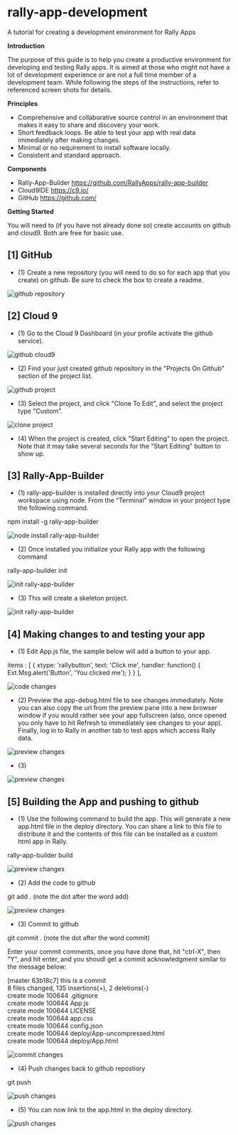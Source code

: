 rally-app-development
=====================

A tutorial for creating a development environment for Rally Apps

**Introduction**

The purpose of this guide is to help you create a productive environment for developing and testing Rally apps. It is aimed at those who might not have a lot of development experience or are not a full time member of a development team.  While following the steps of the instructions, refer to referenced screen shots for details.

**Principles**

- Comprehensive and collaborative source control in an environment that makes it easy to share and discovery your work.
- Short feedback loops. Be able to test your app with real data immediately after making changes.
- Minimal or no requirement to install software locally.
- Consistent and standard approach.

**Components**

- Rally-App-Builder https://github.com/RallyApps/rally-app-builder
- Cloud9IDE https://c9.io/
- GitHub https://github.com/

**Getting Started**

You will need to (if you have not already done so) create accounts on github and cloud9. Both are free for basic use. 

**[1] GitHub**
--------------

- (1) Create a new repository (you will need to do so for each app that you create) on github. Be sure to check the box to create a readme.

![github repository](https://raw.github.com/wrackzone/rally-app-development/master/img/my-first-app-1.png)


**[2] Cloud 9**
---------------

- (1) Go to the Cloud 9 Dashboard (in your profile activate the github service).

![github cloud9](https://raw.github.com/wrackzone/rally-app-development/master/img/Screenshot_7_6_13_1_56_PM.png)

- (2) Find your just created github repository in the "Projects On Github" section of the project list. 

![github project](https://raw.github.com/wrackzone/rally-app-development/master/img/Screenshot_7_6_13_1_59_PM.png)

- (3) Select the project, and click "Clone To Edit", and select the project type "Custom".

![clone project](https://raw.github.com/wrackzone/rally-app-development/master/img/Screenshot_7_6_13_1_59_PM-1.png)

- (4) When the project is created, click "Start Editing" to open the project.  Note that it may take several seconds for the "Start Editing" button to show up.

**[3] Rally-App-Builder**
-------------------------

- (1) rally-app-builder is installed directly into your Cloud9 project workspace using node. From the "Terminal" window in your project type the following command.

 npm install -g rally-app-builder 

![node install rally-app-builder](https://raw.github.com/wrackzone/rally-app-development/master/img/my-first-app-7.png)

- (2) Once installed you initialize your Rally app with the following command

rally-app-builder init <enter your repository name here>

![init rally-app-builder](https://raw.github.com/wrackzone/rally-app-development/master/img/my-first-app-9.png)

- (3) This will create a skeleton project.

![init rally-app-builder](https://raw.github.com/wrackzone/rally-app-development/master/img/my-first-app-10.png)


**[4] Making changes to and testing your app**
----------------------------------------------

- (1) Edit App.js file, the sample below will add a button to your app.

items : [
        {
            xtype: 'rallybutton',
            text: 'Click me',
            handler: function() {
                Ext.Msg.alert('Button', 'You clicked me');
            }
        }
    ],

![code changes](https://raw.github.com/wrackzone/rally-app-development/master/img/Screenshot_7_3_13_2_52_PM.jpg)

- (2) Preview the app-debug.html file to see changes immediately. Note you can also copy the url from the preview pane into a new browser window if you would rather see your app fullscreen (also, once opened you only have to hit Refresh to immediately see changes to your app). Finally, log in to Rally in another tab to test apps which access Rally data.

![preview changes](https://raw.github.com/wrackzone/rally-app-development/master/img/Screenshot_7_3_13_2_52_PM-1.jpg)


- (3) 

![preview changes](https://raw.github.com/wrackzone/rally-app-development/master/img/Screenshot_7_3_13_2_53_PM-2.jpg)


**[5] Building the App and pushing to github**
----------------------------------------------

- (1) Use the following command to build the app. This will generate a new app.html file in the deploy directory. You can share a link to this file to distribute it and the contents of this file can be installed as a custom html app in Rally.

rally-app-builder build

![preview changes](https://raw.github.com/wrackzone/rally-app-development/master/img/my-first-app-11.png)

- (2) Add the code to github

git add . (note the dot after the word add)

![preview changes](https://raw.github.com/wrackzone/rally-app-development/master/img/git-add.jpg)

- (3) Commit to github

git commit . (note the dot after the word commit)

Enter your commit comments, once you have done that, hit "ctrl-X", then "Y", and hit enter, and you shoudl get a commit acknowledgment similar to the message below:

[master 63b18c7] this is a commit                                                                                                                              
 8 files changed, 135 insertions(+), 2 deletions(-)                                                                                                            
 create mode 100644 .gitignore                                                                                                                                 
 create mode 100644 App.js                                                                                                                                     
 create mode 100644 LICENSE                                                                                                                                    
 create mode 100644 app.css                                                                                                                                    
 create mode 100644 config.json                                                                                                                                
 create mode 100644 deploy/App-uncompressed.html                                                                                                               
 create mode 100644 deploy/App.html


![commit changes](https://raw.github.com/wrackzone/rally-app-development/master/img/my-first-app-12.png)

- (4) Push changes back to github repostiory

git push


![push changes](https://raw.github.com/wrackzone/rally-app-development/master/img/my-first-app-13.png)

- (5) You can now link to the app.html in the deploy directory.

![push changes](https://raw.github.com/wrackzone/rally-app-development/master/img/deploy-app-html.jpg)






